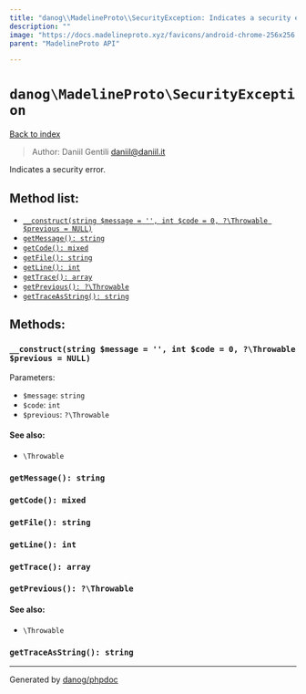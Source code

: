 ```yaml
---
title: "danog\\MadelineProto\\SecurityException: Indicates a security error."
description: ""
image: "https://docs.madelineproto.xyz/favicons/android-chrome-256x256.png"
parent: "MadelineProto API"

---
```

# `danog\MadelineProto\SecurityException`
[Back to index](../../index.html)

> Author: Daniil Gentili <daniil@daniil.it>  
  

Indicates a security error.  




## Method list:
* [`__construct(string $message = '', int $code = 0, ?\Throwable $previous = NULL)`](#__construct-string-message-int-code-0-throwable-previous-null)
* [`getMessage(): string`](#getmessage-string)
* [`getCode(): mixed`](#getcode-mixed)
* [`getFile(): string`](#getfile-string)
* [`getLine(): int`](#getline-int)
* [`getTrace(): array`](#gettrace-array)
* [`getPrevious(): ?\Throwable`](#getprevious-throwable)
* [`getTraceAsString(): string`](#gettraceasstring-string)

## Methods:
### `__construct(string $message = '', int $code = 0, ?\Throwable $previous = NULL)`




Parameters:

* `$message`: `string`   
* `$code`: `int`   
* `$previous`: `?\Throwable`   


#### See also: 
* `\Throwable`




### `getMessage(): string`





### `getCode(): mixed`





### `getFile(): string`





### `getLine(): int`





### `getTrace(): array`





### `getPrevious(): ?\Throwable`




#### See also: 
* `\Throwable`




### `getTraceAsString(): string`





---
Generated by [danog/phpdoc](https://phpdoc.daniil.it)
